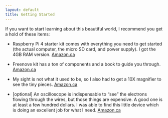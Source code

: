 ```yaml
---
layout: default
title: Getting Started
---
```


If you want to start learning about this beautiful world, I recommend you get a hold of these items:

- Raspberry Pi 4 starter kit comes with everything you need to get started (the actual computer, the micro SD card, and power supply). I got the 4GB RAM version. [Amazon.ca](https://www.amazon.ca/gp/product/B07XLMVYJJ/ref=ppx_yo_dt_b_asin_title_o05_s00?ie=UTF8&psc=1)

- Freenove kit has a ton of components and a book to guide you through. [Amazon.ca](https://www.amazon.ca/gp/product/B06W54L7B5/ref=ppx_yo_dt_b_asin_title_o00_s00?ie=UTF8&psc=1)

- My sight is not what it used to be, so I also had to get a 10X magnifier to see the tiny pieces. [Amazon.ca](https://www.amazon.ca/gp/product/B074C4D9TG/ref=ppx_yo_dt_b_asin_title_o01_s00?ie=UTF8&psc=1)

- [optional] An oscilloscope is indispensable to “see” the electrons flowing through the wires, but those things are expensive. A good one is at least a few hundred dollars. I was able to find this little device which is doing an excellent job for what I need. [Amazon.ca](https://www.amazon.ca/gp/product/B0892KBP7P/ref=ppx_yo_dt_b_asin_title_o09_s01?ie=UTF8&psc=1)

